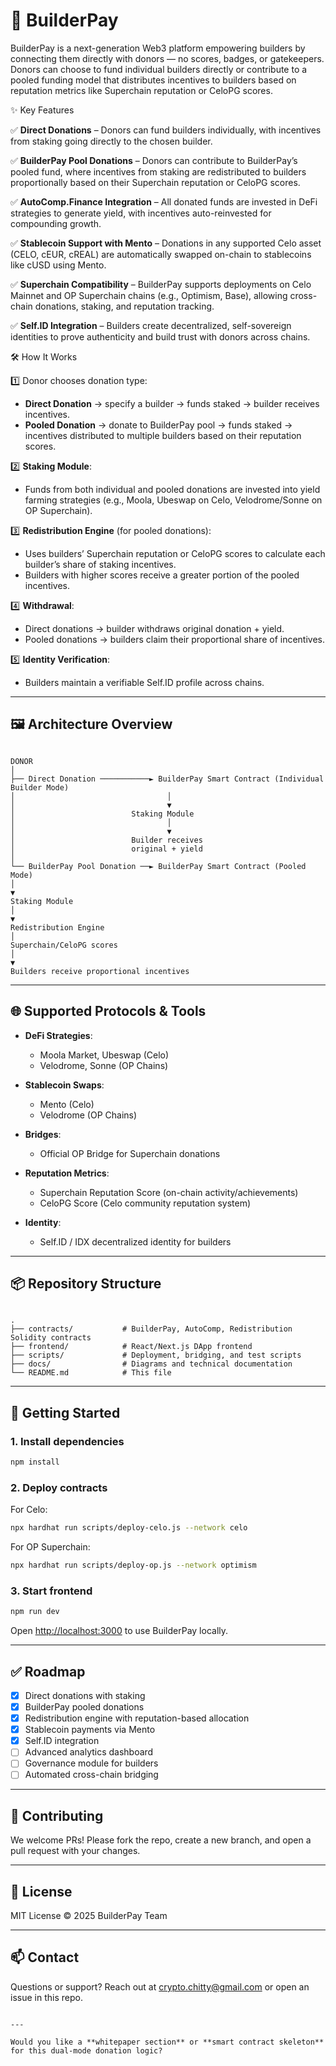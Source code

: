 
# 🚀 BuilderPay

BuilderPay is a next-generation Web3 platform empowering builders by connecting them directly with donors — no scores, badges, or gatekeepers. Donors can choose to fund individual builders directly or contribute to a pooled funding model that distributes incentives to builders based on reputation metrics like Superchain reputation or CeloPG scores.



✨ Key Features

✅ **Direct Donations** – Donors can fund builders individually, with incentives from staking going directly to the chosen builder.

✅ **BuilderPay Pool Donations** – Donors can contribute to BuilderPay’s pooled fund, where incentives from staking are redistributed to builders proportionally based on their Superchain reputation or CeloPG scores.

✅ **AutoComp.Finance Integration** – All donated funds are invested in DeFi strategies to generate yield, with incentives auto-reinvested for compounding growth.

✅ **Stablecoin Support with Mento** – Donations in any supported Celo asset (CELO, cEUR, cREAL) are automatically swapped on-chain to stablecoins like cUSD using Mento.

✅ **Superchain Compatibility** – BuilderPay supports deployments on Celo Mainnet and OP Superchain chains (e.g., Optimism, Base), allowing cross-chain donations, staking, and reputation tracking.

✅ **Self.ID Integration** – Builders create decentralized, self-sovereign identities to prove authenticity and build trust with donors across chains.

🛠️ How It Works

1️⃣ Donor chooses donation type:
- **Direct Donation** → specify a builder → funds staked → builder receives incentives.
- **Pooled Donation** → donate to BuilderPay pool → funds staked → incentives distributed to multiple builders based on their reputation scores.

2️⃣ **Staking Module**:
- Funds from both individual and pooled donations are invested into yield farming strategies (e.g., Moola, Ubeswap on Celo, Velodrome/Sonne on OP Superchain).

3️⃣ **Redistribution Engine** (for pooled donations):
- Uses builders’ Superchain reputation or CeloPG scores to calculate each builder’s share of staking incentives.
- Builders with higher scores receive a greater portion of the pooled incentives.

4️⃣ **Withdrawal**:
- Direct donations → builder withdraws original donation + yield.
- Pooled donations → builders claim their proportional share of incentives.

5️⃣ **Identity Verification**:
- Builders maintain a verifiable Self.ID profile across chains.

---

## 🖼️ Architecture Overview

```

DONOR
│
├── Direct Donation ───────────► BuilderPay Smart Contract (Individual Builder Mode)
│                                  │
│                                  ▼
│                          Staking Module
│                                  │
│                                  ▼
│                          Builder receives
│                          original + yield
│
└── BuilderPay Pool Donation ──► BuilderPay Smart Contract (Pooled Mode)
│
▼
Staking Module
│
▼
Redistribution Engine
│
Superchain/CeloPG scores
│
▼
Builders receive proportional incentives

```

---

## 🌐 Supported Protocols & Tools

- **DeFi Strategies**:
  - Moola Market, Ubeswap (Celo)
  - Velodrome, Sonne (OP Chains)

- **Stablecoin Swaps**:
  - Mento (Celo)
  - Velodrome (OP Chains)

- **Bridges**:
  - Official OP Bridge for Superchain donations

- **Reputation Metrics**:
  - Superchain Reputation Score (on-chain activity/achievements)
  - CeloPG Score (Celo community reputation system)

- **Identity**:
  - Self.ID / IDX decentralized identity for builders

---

## 📦 Repository Structure

```

.
├── contracts/           # BuilderPay, AutoComp, Redistribution Solidity contracts
├── frontend/            # React/Next.js DApp frontend
├── scripts/             # Deployment, bridging, and test scripts
├── docs/                # Diagrams and technical documentation
└── README.md            # This file

````

---

## 🚀 Getting Started

### 1. Install dependencies

```bash
npm install
````

### 2. Deploy contracts

For Celo:

```bash
npx hardhat run scripts/deploy-celo.js --network celo
```

For OP Superchain:

```bash
npx hardhat run scripts/deploy-op.js --network optimism
```

### 3. Start frontend

```bash
npm run dev
```

Open [http://localhost:3000](http://localhost:3000) to use BuilderPay locally.

---

## ✅ Roadmap

* [x] Direct donations with staking
* [x] BuilderPay pooled donations
* [x] Redistribution engine with reputation-based allocation
* [x] Stablecoin payments via Mento
* [x] Self.ID integration
* [ ] Advanced analytics dashboard
* [ ] Governance module for builders
* [ ] Automated cross-chain bridging

---

## 🤝 Contributing

We welcome PRs! Please fork the repo, create a new branch, and open a pull request with your changes.

---

## 📝 License

MIT License © 2025 BuilderPay Team

---

## 📫 Contact

Questions or support? Reach out at [crypto.chitty@gmail.com](mailto:crypto.chitty@gmail.com) or open an issue in this repo.

```

---

Would you like a **whitepaper section** or **smart contract skeleton** for this dual-mode donation logic?
```
